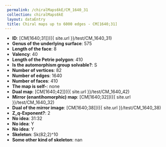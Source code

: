 ```yaml
--- 
 permalink: /chiralMaps6kE/CM_1640_31 
 collection: chiralMaps6kE
 layout: dataEntry
 title: Chiral maps up to 6000 edges - CM[1640;31]
---
```


- **ID**: [CM[1640;31]]({{ site.url }}/test/CM_1640_31)
- **Genus of the underlying surface**: 575
- **Length of the face**: 8
- **Valency**: 40
- **Length of the Petrie polygon**: 410
- **Is the automorphism group solvable?**: S
- **Number of vertices**: 82
- **Number of edges**: 1640
- **Number of faces**: 410
- **The map is self-**: none
- **Dual map**: [CM[1640;42]]({{ site.url }}/test/CM_1640_42)
- **Mirror (enantihomorphic) map**: [CM[1640;32]]({{ site.url }}/test/CM_1640_32)
- **Dual of the mirror image**: [CM[1640;38]]({{ site.url }}/test/CM_1640_38)
- **Z_q-Exponent?**: 2
- **No idea**:  31:32
- **No idea**: Y
- **No idea**: Y
- **Skeleton**: Sk(82;2)^10
- **Some other kind of skeleton**: nan

